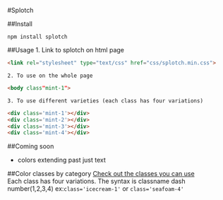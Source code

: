 #Splotch

##Install
```
npm install splotch
```

##Usage
	1. Link to splotch on html page
```html
<link rel="stylesheet" type="text/css" href="css/splotch.min.css">
```
	2. To use on the whole page
```html
<body class"mint-1">
```
	3. To use different varieties (each class has four variations)
```html
<div class='mint-1'></div>
<div class='mint-2'></div>
<div class='mint-3'></div>
<div class='mint-4'></div>
```

##Coming soon
- colors extending past just text

##Color classes by category
[Check out the classes you can use](https://git-clay.github.io/splotch/)  
Each class has four variations. The syntax is classname dash number(1,2,3,4) ex:`class='icecream-1'` or `class='seafoam-4'`
